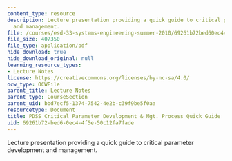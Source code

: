 ```yaml
---
content_type: resource
description: Lecture presentation providing a quick guide to critical parameter development
  and management.
file: /courses/esd-33-systems-engineering-summer-2010/69261b72bed60ec44f5e50c12fa7fade_MITESD_33SUM10_lec07b.pdf
file_size: 407350
file_type: application/pdf
hide_download: true
hide_download_original: null
learning_resource_types:
- Lecture Notes
license: https://creativecommons.org/licenses/by-nc-sa/4.0/
ocw_type: OCWFile
parent_title: Lecture Notes
parent_type: CourseSection
parent_uid: bbd7ecf5-1374-7542-4e2b-c39f9be5f0aa
resourcetype: Document
title: PDSS Critical Parameter Development & Mgt. Process Quick Guide
uid: 69261b72-bed6-0ec4-4f5e-50c12fa7fade
---
```

Lecture presentation providing a quick guide to critical parameter development and management.